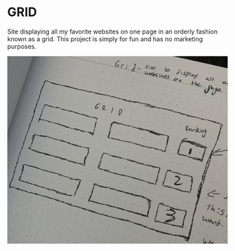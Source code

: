 # GRID

<p width:"300px"> Site displaying all my favorite websites on one page in an orderly fashion known as a grid. This project is simply for fun and has no marketing purposes. </p>

![](images/screenshot.png)